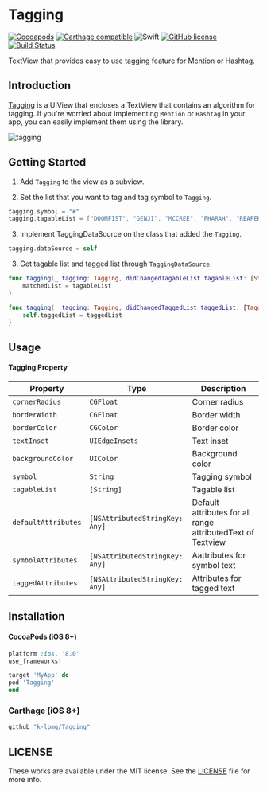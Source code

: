 # Tagging
[![Cocoapods](https://img.shields.io/cocoapods/v/Tagging.svg?style=flat)](https://cocoapods.org/pods/Tagging)
[![Carthage compatible](https://img.shields.io/badge/Carthage-compatible-4BC51D.svg?style=flat)](https://github.com/Carthage/Carthage)
![Swift](https://img.shields.io/badge/Swift-4.2-orange.svg)
[![GitHub license](https://img.shields.io/badge/license-MIT-lightgrey.svg?style=flat)](https://raw.githubusercontent.com/k-lpmg/RealmWrapper/master/LICENSE)
[![Build Status](https://travis-ci.org/k-lpmg/Tagging.svg?branch=master)](https://travis-ci.org/k-lpmg/Tagging)

TextView that provides easy to use tagging feature for Mention or Hashtag.


## Introduction
[Tagging](https://github.com/k-lpmg/Tagging) is a UIView that encloses a TextView that contains an algorithm for tagging.
If you're worried about implementing `Mention` or `Hashtag` in your app, you can easily implement them using the library.

![tagging](https://user-images.githubusercontent.com/15151687/43359597-9be98a16-92df-11e8-8bda-4719502bd907.gif)


## Getting Started

1. Add `Tagging` to the view as a subview.

2. Set the list that you want to tag and tag symbol to `Tagging`.
```swift
tagging.symbol = "#"
tagging.tagableList = ["DOOMFIST", "GENJI", "MCCREE", "PHARAH", "REAPER", "SOLDIER:76", "SOMBRA", "TRACER", "BASTION", "HANZO", "JUNKRAT", "MEI", "TORBJORN", "WIDOWMAKER", "D.VA", "ORISA", "REINHARDT", "ROADHOG", "WINSTON", "ZARYA", "ANA", "BRIGITTE", "LUCIO", "MERCY", "MOIRA", "SYMMETRA", "ZENYATTA"]
```

3. Implement TaggingDataSource on the class that added the `Tagging`.
```swift
tagging.dataSource = self
```

3. Get tagable list and tagged list through `TaggingDataSource`.
```swift
func tagging(_ tagging: Tagging, didChangedTagableList tagableList: [String]) {
    matchedList = tagableList
}

func tagging(_ tagging: Tagging, didChangedTaggedList taggedList: [TaggingModel]) {
    self.taggedList = taggedList
}
```


## Usage

#### Tagging Property

| Property | Type | Description |
| --- | --- | --- |
| `cornerRadius` | `CGFloat` | Corner radius |
| `borderWidth` | `CGFloat` | Border width |
| `borderColor` | `CGColor` | Border color |
| `textInset` | `UIEdgeInsets` | Text inset |
| `backgroundColor` | `UIColor` | Background color |
| `symbol` | `String` | Tagging symbol |
| `tagableList` | `[String]` | Tagable list |
| `defaultAttributes` | `[NSAttributedStringKey: Any]` | Default attributes for all range attributedText of Textview |
| `symbolAttributes` | `[NSAttributedStringKey: Any]` | Aattributes for symbol text |
| `taggedAttributes` | `[NSAttributedStringKey: Any]` | Attributes for tagged text |


## Installation

#### CocoaPods (iOS 8+)

```ruby
platform :ios, '8.0'
use_frameworks!

target 'MyApp' do
pod 'Tagging'
end
```

### Carthage (iOS 8+)

```ruby
github "k-lpmg/Tagging"
```


## LICENSE

These works are available under the MIT license. See the [LICENSE][license] file
for more info.

[license]: LICENSE
